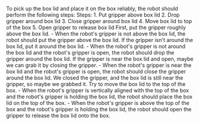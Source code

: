 To pick up the box lid and place it on the box reliably, the robot should perform the following steps:
    Steps:  1. Put gripper above box lid  2. Drop gripper around box lid  3. Close gripper around box lid  4. Move box lid to top of the box  5. Open gripper to release box lid
    First, put the gripper roughly above the box lid.
    - When the robot's gripper is not above the box lid, the robot should put the gripper above the box lid.
    If the gripper isn't around the box lid, put it around the box lid.
    - When the robot's gripper is not around the box lid and the robot's gripper is open, the robot should drop the gripper around the box lid.
    If the gripper is near the box lid and open, maybe we can grab it by closing the gripper.
    - When the robot's gripper is near the box lid and the robot's gripper is open, the robot should close the gripper around the box lid.
    We closed the gripper, and the box lid is still near the gripper, so maybe we grabbed it. Try to move the box lid to the top of the box.
    - When the robot's gripper is vertically aligned with the top of the box and the robot's gripper is holding the box lid, the robot should place the box lid on the top of the box.
    - When the robot's gripper is above the top of the box and the robot's gripper is holding the box lid, the robot should open the gripper to release the box lid onto the box.
